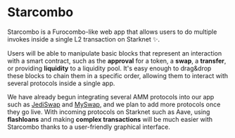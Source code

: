 # Starcombo
Starcombo is a Furocombo-like web app that allows users to do multiple invokes inside a single L2 transaction on Starknet ✨.

Users will be able to manipulate basic blocks that represent an interaction with a smart contract, such as the **approval** for a token, a **swap**, a **transfer**, or providing **liquidity** to a liquidity pool. It's easy enough to drag&drop these blocks to chain them in a specific order, allowing them to interact with several protocols inside a single app. 

We have already begun integrating several AMM protocols into our app such as [JediSwap](https://app.testnet.jediswap.xyz/) and [MySwap](https://www.myswap.xyz/#/), and we plan to add more protocols once they go live. With incoming protocols on Starknet such as Aave, using **flashloans** and making **complex transactions** will be much easier with Starcombo thanks to a user-friendly graphical interface.


